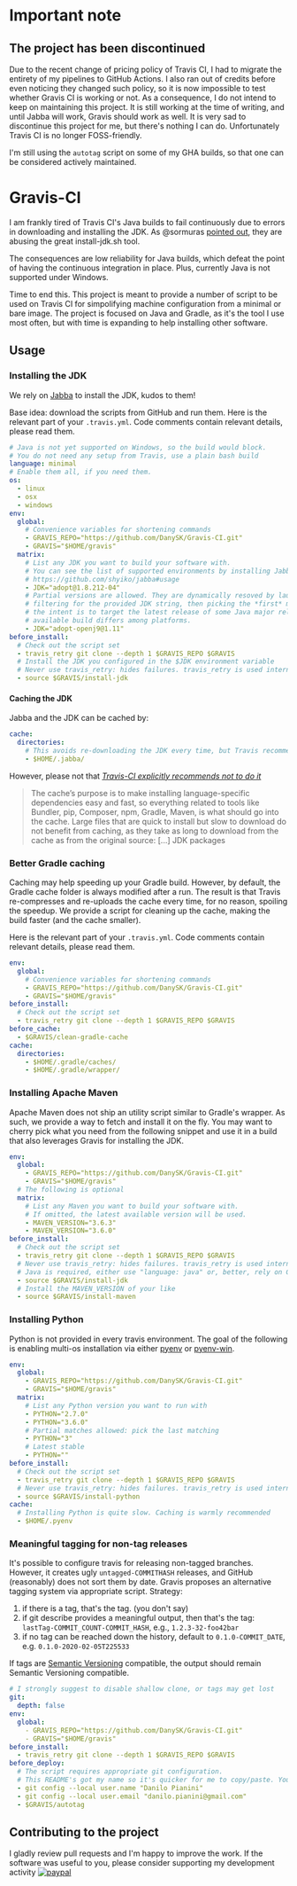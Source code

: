 # Important note

## The project has been discontinued

Due to the recent change of pricing policy of Travis CI, I had to migrate the entirety of my pipelines to GitHub Actions.
I also ran out of credits before even noticing they changed such policy, so it is now impossible to test whether Gravis CI is working or not.
As a consequence, I do not intend to keep on maintaining this project.
It is still working at the time of writing, and until Jabba will work, Gravis should work as well.
It is very sad to discontinue this project for me, but there's nothing I can do.
Unfortunately Travis CI is no longer FOSS-friendly.

I'm still using the `autotag` script on some of my GHA builds, so that one can be considered actively maintained.

# Gravis-CI

I am frankly tired of Travis CI's Java builds to fail continuously due to errors in downloading and installing the JDK.
As @sormuras [pointed out](https://travis-ci.community/t/install-jdk-sh-failing-for-openjdk9-and-10/3998/19), they are abusing the great install-jdk.sh tool.

The consequences are low reliability for Java builds, which defeat the point of having the continuous integration in place. Plus, currently Java is not supported under Windows.

Time to end this.
This project is meant to provide a number of script to be used on Travis CI for simpolifying machine configuration from a minimal or bare image.
The project is focused on Java and Gradle, as it's the tool I use most often,
but with time is expanding to help installing other software.

## Usage

### Installing the JDK

We rely on [Jabba](https://github.com/shyiko/jabba) to install the JDK, kudos to them!

Base idea: download the scripts from GitHub and run them.
Here is the relevant part of your `.travis.yml`.
Code comments contain relevant details, please read them.

```yaml
# Java is not yet supported on Windows, so the build would block.
# You do not need any setup from Travis, use a plain bash build
language: minimal
# Enable them all, if you need them.
os:
  - linux
  - osx
  - windows
env:
  global:
    # Convenience variables for shortening commands
    - GRAVIS_REPO="https://github.com/DanySK/Gravis-CI.git"
    - GRAVIS="$HOME/gravis"
  matrix:
    # List any JDK you want to build your software with.
    # You can see the list of supported environments by installing Jabba and using ls-remote:
    # https://github.com/shyiko/jabba#usage
    - JDK="adopt@1.8.212-04"
    # Partial versions are allowed. They are dynamically resoved by launching jabba ls-remote,
    # filtering for the provided JDK string, then picking the *first* match. This is useful if
    # the intent is to target the latest release of some Java major release, or if the latest
    # available build differs among platforms.
    - JDK="adopt-openj9@1.11"
before_install:
  # Check out the script set
  - travis_retry git clone --depth 1 $GRAVIS_REPO $GRAVIS
  # Install the JDK you configured in the $JDK environment variable
  # Never use travis_retry: hides failures. travis_retry is used internally where possible.
  - source $GRAVIS/install-jdk
```

#### Caching the JDK

Jabba and the JDK can be cached by:

```yaml
cache:
  directories:
    # This avoids re-downloading the JDK every time, but Travis recommends not to do it
    - $HOME/.jabba/
```

However, please not that [*Travis-CI explicitly recommends not to do it*](https://docs.travis-ci.com/user/caching/#things-not-to-cache)

> The cache’s purpose is to make installing language-specific dependencies easy and fast, so everything related to tools like Bundler, pip, Composer, npm, Gradle, Maven, is what should go into the cache. Large files that are quick to install but slow to download do not benefit from caching, as they take as long to download from the cache as from the original source: [...] JDK packages


### Better Gradle caching

Caching may help speeding up your Gradle build.
However, by default, the Gradle cache folder is always modified after a run.
The result is that Travis re-compresses and re-uploads the cache every time,
for no reason, spoiling the speedup.
We provide a script for cleaning up the cache,
making the build faster (and the cache smaller).

Here is the relevant part of your `.travis.yml`.
Code comments contain relevant details, please read them.

``` yaml
env:
  global:
    # Convenience variables for shortening commands
    - GRAVIS_REPO="https://github.com/DanySK/Gravis-CI.git"
    - GRAVIS="$HOME/gravis"
before_install:
  # Check out the script set
  - travis_retry git clone --depth 1 $GRAVIS_REPO $GRAVIS
before_cache:
  - $GRAVIS/clean-gradle-cache
cache:
  directories:
    - $HOME/.gradle/caches/
    - $HOME/.gradle/wrapper/
```

### Installing Apache Maven

Apache Maven does not ship an utility script similar to Gradle's wrapper.
As such, we provide a way to fetch and install it on the fly.
You may want to cherry pick what you need from the following snippet and use it in a build that also leverages Gravis for installing the JDK.

```yaml
env:
  global:
    - GRAVIS_REPO="https://github.com/DanySK/Gravis-CI.git"
    - GRAVIS="$HOME/gravis"
  # The following is optional
  matrix:
    # List any Maven you want to build your software with.
    # If omitted, the latest available version will be used.
    - MAVEN_VERSION="3.6.3"
    - MAVEN_VERSION="3.6.0"
before_install:
  # Check out the script set
  - travis_retry git clone --depth 1 $GRAVIS_REPO $GRAVIS
  # Never use travis_retry: hides failures. travis_retry is used internally where possible.
  # Java is required, either use "language: java" or, better, rely on Gravis
  - source $GRAVIS/install-jdk
  # Install the MAVEN_VERSION of your like
  - source $GRAVIS/install-maven
```

### Installing Python

Python is not provided in every travis environment.
The goal of the following is enabling multi-os installation via either [pyenv](https://github.com/pyenv/pyenv) or [pyenv-win](https://github.com/pyenv-win/pyenv-win).

```yaml
env:
  global:
    - GRAVIS_REPO="https://github.com/DanySK/Gravis-CI.git"
    - GRAVIS="$HOME/gravis"
  matrix:
    # List any Python version you want to run with
    - PYTHON="2.7.0"
    - PYTHON="3.6.0"
    # Partial matches allowed: pick the last matching
    - PYTHON="3"
    # Latest stable
    - PYTHON=""
before_install:
  # Check out the script set
  - travis_retry git clone --depth 1 $GRAVIS_REPO $GRAVIS
  # Never use travis_retry: hides failures. travis_retry is used internally where possible.
  - source $GRAVIS/install-python
cache:
  # Installing Python is quite slow. Caching is warmly recommended
  - $HOME/.pyenv
```

### Meaningful tagging for non-tag releases

It's possible to configure travis for releasing non-tagged branches.
However, it creates ugly `untagged-COMMITHASH` releases, and GitHub (reasonably) does not sort them by date.
Gravis proposes an alternative tagging system via appropriate script.
Strategy:
1. if there is a tag, that's the tag. (you don't say)
2. if git describe provides a meaningful output, then that's the tag: `lastTag-COMMIT_COUNT-COMMIT_HASH`, e.g., `1.2.3-32-foo42bar`
3. if no tag can be reached down the history, default to `0.1.0-COMMIT_DATE`, e.g. `0.1.0-2020-02-05T225533`

If tags are [Semantic Versioning](https://semver.org/) compatible, the output should remain Semantic Versioning compatible.

```yaml
# I strongly suggest to disable shallow clone, or tags may get lost
git:
  depth: false
env:
  global:
    - GRAVIS_REPO="https://github.com/DanySK/Gravis-CI.git"
    - GRAVIS="$HOME/gravis"
before_install:
  - travis_retry git clone --depth 1 $GRAVIS_REPO $GRAVIS
before_deploy:
  # The script requires appropriate git configuration.
  # This README's got my name so it's quicker for me to copy/paste. You want to change it.
  - git config --local user.name "Danilo Pianini"
  - git config --local user.email "danilo.pianini@gmail.com"
  - $GRAVIS/autotag
```

## Contributing to the project

I gladly review pull requests and I'm happy to improve the work.
If the software was useful to you, please consider supporting my development activity
[![paypal](https://www.paypalobjects.com/en_US/i/btn/btn_donate_SM.gif)](https://www.paypal.com/cgi-bin/webscr?cmd=_donations&business=5P4DSZE5DV4H2&currency_code=EUR)
